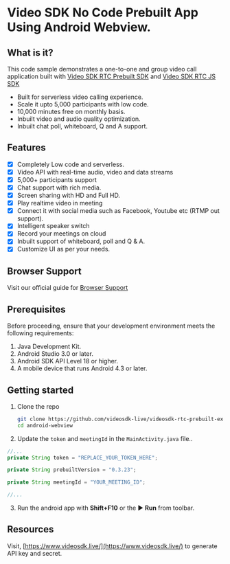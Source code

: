 # Video SDK No Code Prebuilt App Using Android Webview.

## What is it?

This code sample demonstrates a one-to-one and group video call application built with [Video SDK RTC Prebuilt SDK](https://docs.videosdk.live/docs/guide/prebuilt-video-and-audio-calling/getting-started) and [Video SDK RTC JS SDK](https://docs.videosdk.live/docs/realtime-communication/sdk-reference/javascript-sdk/setup)

- Built for serverless video calling experience.
- Scale it upto 5,000 participants with low code.
- 10,000 minutes free on monthly basis.
- Inbuilt video and audio quality optimization.
- Inbuilt chat poll, whiteboard, Q and A support.

## Features

- [x] Completely Low code and serverless.
- [x] Video API with real-time audio, video and data streams
- [x] 5,000+ participants support
- [x] Chat support with rich media.
- [x] Screen sharing with HD and Full HD.
- [x] Play realtime video in meeting
- [x] Connect it with social media such as Facebook, Youtube etc (RTMP out support).
- [x] Intelligent speaker switch
- [x] Record your meetings on cloud
- [x] Inbuilt support of whiteboard, poll and Q & A.
- [x] Customize UI as per your needs.

## Browser Support

Visit our official guide for [Browser Support](https://docs.videosdk.live/docs/realtime-communication/see-also/device-browser-support)

## Prerequisites

Before proceeding, ensure that your development environment meets the following requirements:

1. Java Development Kit.
2. Android Studio 3.0 or later.
3. Android SDK API Level 18 or higher.
4. A mobile device that runs Android 4.3 or later.

## Getting started

1. Clone the repo

   ```sh
   git clone https://github.com/videosdk-live/videosdk-rtc-prebuilt-examples.git
   cd android-webview
   ```

2. Update the `token` and `meetingId` in the `MainActivity.java` file..

```javascript
//...
private String token = "REPLACE_YOUR_TOKEN_HERE";

private String prebuiltVersion = "0.3.23";

private String meetingId = "YOUR_MEETING_ID";

//...
```

3. Run the android app with **Shift+F10** or the ▶️ **Run** from toolbar.

## Resources

Visit, [https://www.videosdk.live/](https://www.videosdk.live/) to generate API key and secret.
